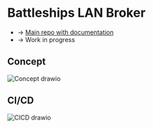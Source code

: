 # Battleships LAN Broker
* -> [Main repo with documentation](https://github.com/melvinschenker/BattleshipsLAN)
* -> Work in progress
## Concept
![Concept drawio](https://github.com/user-attachments/assets/61f32890-cbd7-4144-9099-3301f10e4e05)
## CI/CD
![CICD drawio](https://github.com/user-attachments/assets/788b77d4-4008-4a31-b1f3-492df0c3905f)
